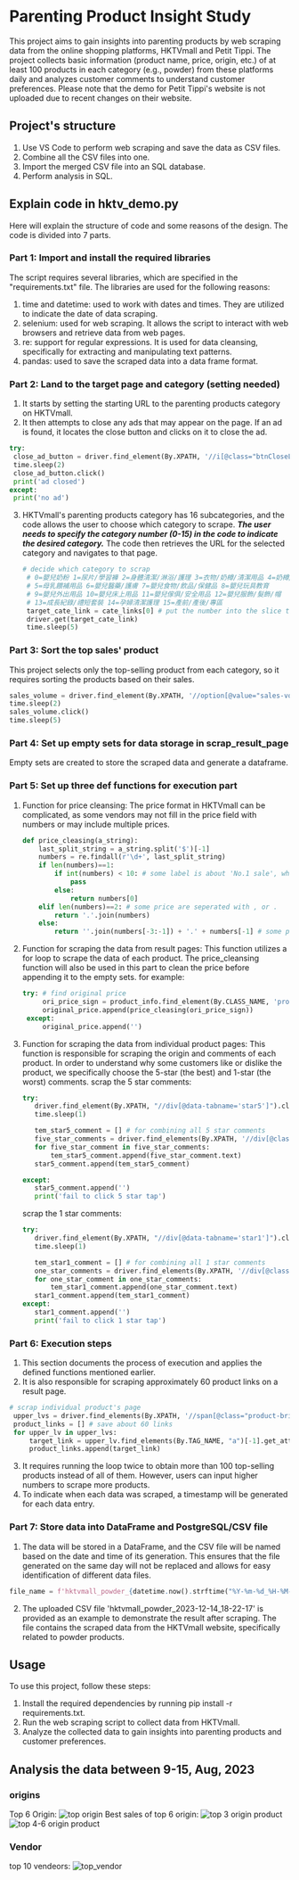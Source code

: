 # Parenting Product Insight Study
This project aims to gain insights into parenting products by web scraping data from the online shopping platforms, HKTVmall and Petit Tippi.
The project collects basic information (product name, price, origin, etc.) of at least 100 products in each category (e.g., powder) from these platforms daily and analyzes customer comments to understand customer preferences. Please note that the demo for Petit Tippi's website is not uploaded due to recent changes on their website.

## Project's structure
1. Use VS Code to perform web scraping and save the data as CSV files.
2. Combine all the CSV files into one.
3. Import the merged CSV file into an SQL database.
4. Perform analysis in SQL.

## Explain code in hktv_demo.py
Here will explain the structure of code and some reasons of the design. The code is divided into 7 parts.
### Part 1: Import and install the required libraries
The script requires several libraries, which are specified in the "requirements.txt" file. The libraries are used for the following reasons:
1. time and datetime: used to work with dates and times. They are utilized to indicate the date of data scraping.
2. selenium: used for web scraping. It allows the script to interact with web browsers and retrieve data from web pages.
3. re: support for regular expressions. It is used for data cleansing, specifically for extracting and manipulating text patterns.
4. pandas: used to save the scraped data into a data frame format. 
### Part 2: Land to the target page and category (setting needed)
1.  It starts by setting the starting URL to the parenting products category on HKTVmall.
2.  It then attempts to close any ads that may appear on the page. If an ad is found, it locates the close button and clicks on it to close the ad.
   ```python
   try:
    close_ad_button = driver.find_element(By.XPATH, '//i[@class="btnCloseLarge"]')
    time.sleep(2)
    close_ad_button.click()
    print('ad closed')
   except:
    print('no ad')
  ```
3. HKTVmall's parenting products category has 16 subcategories, and the code allows the user to choose which category to scrape. ***The user needs to specify the category number (0-15) in the code to indicate the desired category.*** The code then retrieves the URL for the selected category and navigates to that page. 
   ```python
   # decide which category to scrap
    # 0=嬰兒奶粉 1=尿片/學習褲 2=身體清潔/淋浴/護理 3=衣物/奶樽/清潔用品 4=奶樽/餐具/哺育用品
    # 5=母乳餵補用品 6=嬰兒醫藥/護膚 7=嬰兒食物/飲品/保健品 8=嬰兒玩具教育
    # 9=嬰兒外出用品 10=嬰兒床上用品 11=嬰兒傢俱/安全用品 12=嬰兒服飾/髮飾/帽
    # 13=成長紀錄/禮短套裝 14=孕婦清潔護理 15=產前/產後/專區
    target_cate_link = cate_links[0] # put the number into the slice to decide the scrapped category
    driver.get(target_cate_link)
    time.sleep(5)
    ```
### Part 3: Sort the top sales' product
This project selects only the top-selling product from each category, so it requires sorting the products based on their sales.
```python
sales_volume = driver.find_element(By.XPATH, '//option[@value="sales-volume-desc"]')
time.sleep(2)
sales_volume.click()
time.sleep(5)
```
### Part 4: Set up empty sets for data storage in scrap_result_page
Empty sets are created to store the scraped data and generate a dataframe.

### Part 5: Set up three def functions for execution part
1. Function for price cleansing: The price format in HKTVmall can be complicated, as some vendors may not fill in the price field with numbers or may include multiple prices.
   ```python
   def price_cleasing(a_string):
       last_split_string = a_string.split('$')[-1]
       numbers = re.findall(r'\d+', last_split_string)
       if len(numbers)==1:
           if int(numbers) < 10: # some label is about 'No.1 sale', which is not a price
               pass
           else:
               return numbers[0]
       elif len(numbers)==2: # some price are seperated with , or .
           return '.'.join(numbers)
       else:
           return ''.join(numbers[-3:-1]) + '.' + numbers[-1] # some price are seperated with , and . 
   ```
2. Function for scraping the data from result pages: This function utilizes a for loop to scrape the data of each product. The price_cleansing function will also be used in this part to clean the price before appending it to the empty sets.
   for example:
   ```python
   try: # find original price
        ori_price_sign = product_info.find_element(By.CLASS_NAME, 'promotional').text
        original_price.append(price_cleasing(ori_price_sign))
    except: 
        original_price.append('')
   ```
3. Function for scraping the data from individual product pages: This function is responsible for scraping the origin and comments of each product. In order to understand why some customers  like or dislike the product, we specifically choose the 5-star (the best) and 1-star (the worst) comments.
  scrap the 5 star comments:
     ```python
     try:            
        driver.find_element(By.XPATH, "//div[@data-tabname='star5']").click()
        time.sleep(1)

        tem_star5_comment = [] # for combining all 5 star comments
        five_star_comments = driver.find_elements(By.XPATH, '//div[@class="review-title"]')
        for five_star_comment in five_star_comments:
            tem_star5_comment.append(five_star_comment.text)
        star5_comment.append(tem_star5_comment)

    except:
        star5_comment.append('')
        print('fail to click 5 star tap')
     ```
      scrap the 1 star comments:
     ```python
     try:
        driver.find_element(By.XPATH, "//div[@data-tabname='star1']").click()
        time.sleep(1)

        tem_star1_comment = [] # for combining all 1 star comments
        one_star_comments = driver.find_elements(By.XPATH, '//div[@class="review-title"]')
        for one_star_comment in one_star_comments:
            tem_star1_comment.append(one_star_comment.text)
        star1_comment.append(tem_star1_comment)
    except:
        star1_comment.append('')
        print('fail to click 1 star tap')
     ```
### Part 6: Execution steps
1. This section documents the process of execution and applies the defined functions mentioned earlier.
2. It is also responsible for scraping approximately 60 product links on a result page.
```python
# scrap individual product's page
 upper_lvs = driver.find_elements(By.XPATH, '//span[@class="product-brief-wrapper"]')
 product_links = [] # save about 60 links
 for upper_lv in upper_lvs:
     target_link = upper_lv.find_elements(By.TAG_NAME, "a")[-1].get_attribute('href') # [-1] = the link stored in the last bag
     product_links.append(target_link)
```
3. It requires running the loop twice to obtain more than 100 top-selling products instead of all of them. However, users can input higher numbers to scrape more products.
4. To indicate when each data was scraped, a timestamp will be generated for each data entry.

### Part 7: Store data into DataFrame and PostgreSQL/CSV file
1. The data will be stored in a DataFrame, and the CSV file will be named based on the date and time of its generation. This ensures that the file generated on the same day will not be replaced and allows for easy identification of different data files.
```python
file_name = f'hktvmall_powder_{datetime.now().strftime("%Y-%m-%d_%H-%M-%S")}.csv'
```
2. The uploaded CSV file 'hktvmall_powder_2023-12-14_18-22-17' is provided as an example to demonstrate the result after scraping. The file contains the scraped data from the HKTVmall website, specifically related to powder products.
## Usage
To use this project, follow these steps:
1. Install the required dependencies by running pip install -r requirements.txt.
2. Run the web scraping script to collect data from HKTVmall.
3. Analyze the collected data to gain insights into parenting products and customer preferences.

## Analysis the data between 9-15, Aug, 2023
### origins
Top 6 Origin:
![top origin](https://github.com/Fan287/parenting_product_project/assets/148685693/77bd8744-4263-4b0f-acb6-71efb09a4972)
Best sales of top 6 origin:
![top 3 origin   product](https://github.com/Fan287/parenting_product_project/assets/148685693/d2234c47-38d6-4f35-ae3b-e4385c7c7d23)
![top 4-6 origin   product](https://github.com/Fan287/parenting_product_project/assets/148685693/7ba88c31-e9b4-4623-b656-0f7621c100f6)

### Vendor
top 10 vendeors:
![top_vendor](https://github.com/Fan287/parenting_product_project/assets/148685693/9c80f1f4-0fe8-457a-b309-bb0143e61895)




